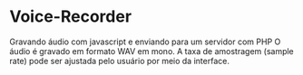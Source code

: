 # Voice-Recorder
Gravando áudio com javascript e enviando para um servidor com PHP
O áudio é gravado em formato WAV em mono. A taxa de amostragem (sample rate)
pode ser ajustada pelo usuário por meio da interface.
